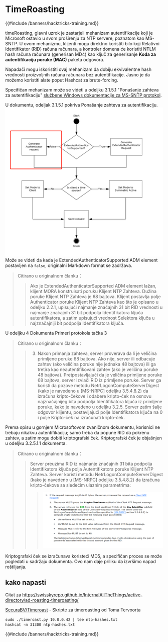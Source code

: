 # TimeRoasting

{{#include /banners/hacktricks-training.md}}

timeRoasting, glavni uzrok je zastarjeli mehanizam autentifikacije koji je Microsoft ostavio u svom proširenju za NTP servere, poznatom kao MS-SNTP. U ovom mehanizmu, klijenti mogu direktno koristiti bilo koji Relativni Identifikator (RID) računa računara, a kontroler domena će koristiti NTLM hash računa računara (generisan MD4) kao ključ za generisanje **Koda za autentifikaciju poruke (MAC)** paketa odgovora.

Napadači mogu iskoristiti ovaj mehanizam da dobiju ekvivalentne hash vrednosti proizvoljnih računa računara bez autentifikacije. Jasno je da možemo koristiti alate poput Hashcat za brute-forcing.

Specifičan mehanizam može se videti u odeljku 3.1.5.1 "Ponašanje zahteva za autentifikaciju" [službene Windows dokumentacije za MS-SNTP protokol](https://winprotocoldoc.z19.web.core.windows.net/MS-SNTP/%5bMS-SNTP%5d.pdf).

U dokumentu, odeljak 3.1.5.1 pokriva Ponašanje zahteva za autentifikaciju.
![](../../images/Pasted%20image%2020250709114508.png)
Može se videti da kada je ExtendedAuthenticatorSupported ADM element postavljen na `false`, originalni Markdown format se zadržava.

>Citirano u originalnom članku：
>>Ako je ExtendedAuthenticatorSupported ADM element lažan, klijent MORA konstruisati poruku Klijent NTP Zahteva. Dužina poruke Klijent NTP Zahteva je 68 bajtova. Klijent postavlja polje Authenticator poruke Klijent NTP Zahteva kao što je opisano u odeljku 2.2.1, upisujući najmanje značajnih 31 bit RID vrednosti u najmanje značajnih 31 bit podpolja Identifikatora ključa autentifikatora, a zatim upisujući vrednost Selektora ključa u najznačajniji bit podpolja Identifikatora ključa.

U odeljku 4 Dokumenta Primeri protokola tačka 3

>Citirano u originalnom članku：
>>3. Nakon primanja zahteva, server proverava da li je veličina primljene poruke 68 bajtova. Ako nije, server ili odbacuje zahtev (ako veličina poruke nije jednaka 48 bajtova) ili ga tretira kao neautentifikovani zahtev (ako je veličina poruke 48 bajtova). Pretpostavljajući da je veličina primljene poruke 68 bajtova, server izvlači RID iz primljene poruke. Server ga koristi da pozove metodu NetrLogonComputeServerDigest (kako je navedeno u [MS-NRPC] odeljku 3.5.4.8.2) da izračuna kripto-čekove i odabere kripto-ček na osnovu najznačajnijeg bita podpolja Identifikatora ključa iz primljene poruke, kako je navedeno u odeljku 3.2.5. Server zatim šalje odgovor klijentu, postavljajući polje Identifikatora ključa na 0 i polje Kripto-ček na izračunati kripto-ček.

Prema opisu u gornjem Microsoftovom zvaničnom dokumentu, korisnici ne trebaju nikakvu autentifikaciju; samo treba da popune RID da pokrenu zahtev, a zatim mogu dobiti kriptografski ček. Kriptografski ček je objašnjen u odeljku 3.2.5.1.1 dokumenta.

>Citirano u originalnom članku：
>>Server preuzima RID iz najmanje značajnih 31 bita podpolja Identifikatora ključa polja Autentifikatora poruke Klijent NTP Zahteva. Server koristi metodu NetrLogonComputeServerDigest (kako je navedeno u [MS-NRPC] odeljku 3.5.4.8.2) da izračuna kripto-čekove sa sledećim ulaznim parametrima:
>>>![](../../images/Pasted%20image%2020250709115757.png)

Kriptografski ček se izračunava koristeći MD5, a specifičan proces se može pogledati u sadržaju dokumenta. Ovo nam daje priliku da izvršimo napad roštiljanja.

## kako napasti

Citat za https://swisskyrepo.github.io/InternalAllTheThings/active-directory/ad-roasting-timeroasting/

[SecuraBV/Timeroast](https://github.com/SecuraBV/Timeroast) - Skripte za timeroasting od Toma Tervoorta
```
sudo ./timeroast.py 10.0.0.42 | tee ntp-hashes.txt
hashcat -m 31300 ntp-hashes.txt
```
{{#include /banners/hacktricks-training.md}}
